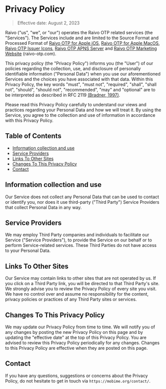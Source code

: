 # Privacy Policy

> Effective date: August 2, 2023

Raivo ("us", "we", or "our") operates the Raivo OTP related services (the "Services"). The Services include and are limited to the Source Format and Processed Format of [Raivo OTP for Apple iOS](https://github.com/raivo-otp/ios-application), [Raivo OTP for Apple MacOS](https://github.com/raivo-otp/macos-receiver), [Raivo OTP Issuer Icons](https://github.com/raivo-otp/issuer-icons), [Raivo OTP APNS Server](https://github.com/raivo-otp/apns-server) and [Raivo OTP Marketing Website](https://github.com/raivo-otp/marketing-website) (raivo-otp.com).

This privacy policy (the "Privacy Policy") informs you (the "User") of our policies regarding the collection, use, and disclosure of personally identifiable information ("Personal Data") when you use our aforementioned Services and the choices you have associated with that data. Within this Privacy Policy, the key words "must", "must not", "required", "shall", "shall not", "should", "should not", "recommended", "may" and "optional" are to be interpreted as described in RFC 2119 [(Bradner, 1997)](https://www.ietf.org/rfc/rfc2119.txt).

Please read this Privacy Policy carefully to understand our views and practices regarding your Personal Data and how we will treat it. By using the Service, you agree to the collection and use of information in accordance with this Privacy Policy.

## Table of Contents
  * [Information collection and use](#information-collection-and-use)
  * [Service Providers](#service-providers)
  * [Links To Other Sites](#links-to-other-sites)
  * [Changes To This Privacy Policy](#changes-to-this-privacy-policy)
  * [Contact](#contact)

## Information collection and use

Our Service does not collect any Personal Data that can be used to contact or identify you, nor does it use third-party ("Third Party") Service Providers that collect Personal Data in any way.

## Service Providers

We may employ Third Party companies and individuals to facilitate our Service ("Service Providers"), to provide the Service on our behalf or to perform Service-related services. These Third Parties do not have access to your Personal Data.

## Links To Other Sites

Our Service may contain links to other sites that are not operated by us. If you click on a Third Party link, you will be directed to that Third Party's site. We strongly advise you to review the Privacy Policy of every site you visit. We have no control over and assume no responsibility for the content, privacy policies or practices of any Third Party sites or services.

## Changes To This Privacy Policy

We may update our Privacy Policy from time to time. We will notify you of any changes by posting the new Privacy Policy on this page and by updating the "effective date" at the top of this Privacy Policy. You are advised to review this Privacy Policy periodically for any changes. Changes to this Privacy Policy are effective when they are posted on this page.

## Contact

If you have any questions, suggestions or concerns about the Privacy Policy, do not hesitate to get in touch via `https://mobime.org/contact/`.
